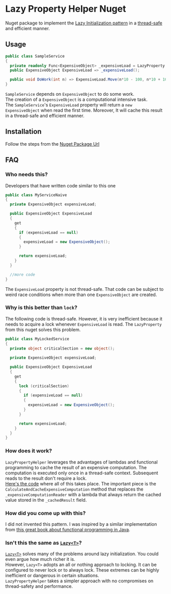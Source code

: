 # Lazy Property Helper Nuget  

Nuget package to implement the [Lazy Initialization pattern](https://en.wikipedia.org/wiki/Lazy_initialization) in a [thread-safe](https://en.wikipedia.org/wiki/Thread_safety) and efficient manner.  

## Usage  

```csharp
public class SampleService
{ 
  private readonly Func<ExpensiveObject> _expensiveLoad = LazyProperty.Create(() => new ExpensiveObject());
  public ExpensiveObject ExpensiveLoad => _expensiveLoad();

  public void DoWork(int n) => ExpensiveLoad.Move(n*10 - 100, n*10 + 100);
}
```

`SampleService` depends on `ExpensiveObject` to do some work.  
The creation of a `ExpensiveObject` is a computational intensive task.  
The `SampleService`'s `ExpensiveLoad` property will return a `new ExpensiveObject` when read the first time. Moreover, It will cache this result in a thread-safe and efficient manner.  

## Installation  

Follow the steps from the [Nuget Package Url](https://www.nuget.org/packages/LazyPropertyHelper/)  

## FAQ  

### Who needs this?  

Developers that have written code similar to this one  

```csharp
public class MyServiceNaive
{
  private ExpensiveObject expensiveLoad;

  public ExpensiveObject ExpensiveLoad
  {
    get
    {
      if (expensiveLoad == null)
      {
        expensiveLoad = new ExpensiveObject();
      }

      return expensiveLoad;
    }
  }

  //more code
}
```

The `ExpensiveLoad` property is not thread-safe. That code can be subject to weird race conditions when more than one `ExpensiveObject` are created.  

### Why is this better than `lock`?  

The following code is thread-safe. However, it is very inefficient because it needs to acquire a lock whenever `ExpensiveLoad` is read. The `LazyProperty` from this nuget solves this problem.  

```csharp
public class MyLockedService
{
  private object criticalSection = new object();
  
  private ExpensiveObject expensiveLoad;

  public ExpensiveObject ExpensiveLoad
  {
    get
    {
      lock (criticalSection)
      {
        if (expensiveLoad == null)
        {
          expensiveLoad = new ExpensiveObject();
        }
      }

      return expensiveLoad;
    }
  }
}
```

### How does it work?  

`LazyPropertyHelper` leverages the advantages of lambdas and functional programming to cache the result of an expensive computation. The computation is executed only once in a thread-safe context. Subsequent reads to the result don't require a lock.  
[Here's the code](https://github.com/camilin87/lazy-property-helper/blob/master/LazyPropertyHelper/LazyProperty.cs) where all of this takes place. The important piece is the `CalculateAndCacheExpensiveComputation` method that replaces the `_expensiveComputationReader` with a lambda that always return the cached value stored in the `_cachedResult` field.  

### How did you come up with this?  

I did not invented this pattern. I was inspired by a similar implementation from [this great book about functional programming in Java](https://www.tddapps.com/2018/02/27/functional-programming-in-java/).  

### Isn't this the same as [`Lazy<T>`](https://msdn.microsoft.com/en-us/library/dd642331(v=vs.110).aspx)?  

[`Lazy<T>`](https://msdn.microsoft.com/en-us/library/dd642331(v=vs.110).aspx) solves many of the problems around lazy initialization. You could even argue how much richer it is.  
However, `Lazy<T>` adopts an all or nothing approach to locking. It can be configured to never lock or to always lock. These extremes can be highly inefficient or dangerous in certain situations.  
`LazyPropertyHelper` takes a simpler approach with no compromises on thread-safety and performance.  
